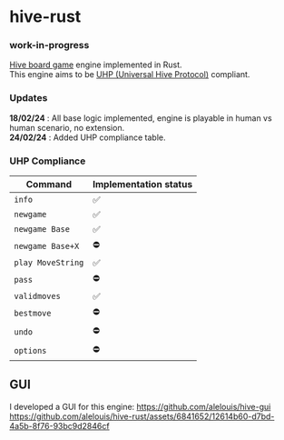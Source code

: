 # hive-rust

### work-in-progress

[Hive board game](https://www.gen42.com/download/rules/hive/Hive_English_Rules.pdf) engine implemented in Rust.  
This engine aims to be [UHP (Universal Hive Protocol)](https://github.com/jonthysell/Mzinga/wiki/UniversalHiveProtocol) compliant.

### Updates
**18/02/24** : All base logic implemented, engine is playable in human vs human scenario, no extension.  
**24/02/24** : Added UHP compliance table.

### UHP Compliance
| Command           | Implementation status |
|-------------------|----------------------|
| `info`            | ✅         |
| `newgame`         | ✅         |
| `newgame Base`    | ✅         |
| `newgame Base+X`  | ⛔          |
| `play MoveString` | ✅          |
| `pass`            | ⛔          |
| `validmoves`      | ✅          |
| `bestmove`        | ⛔          |
| `undo`            | ⛔          |
| `options`         | ⛔          |  

## GUI
I developed a GUI for this engine: https://github.com/alelouis/hive-gui
https://github.com/alelouis/hive-rust/assets/6841652/12614b60-d7bd-4a5b-8f76-93bc9d2846cf
